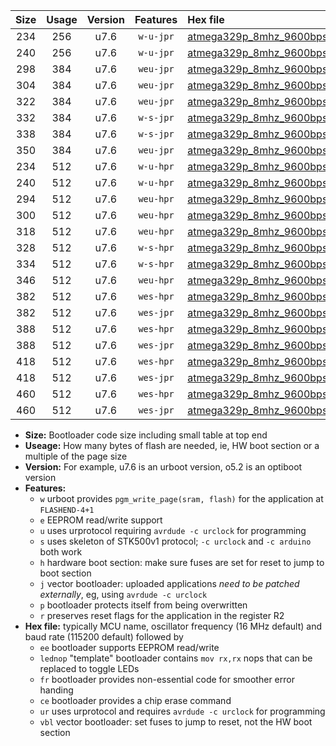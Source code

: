 |Size|Usage|Version|Features|Hex file|
|:-:|:-:|:-:|:-:|:--|
|234|256|u7.6|`w-u-jpr`|[atmega329p_8mhz_9600bps_ur_vbl.hex](https://raw.githubusercontent.com/stefanrueger/urboot/main//atmega329p_8mhz_9600bps_ur_vbl.hex)|
|240|256|u7.6|`w-u-jpr`|[atmega329p_8mhz_9600bps_lednop_ur_vbl.hex](https://raw.githubusercontent.com/stefanrueger/urboot/main//atmega329p_8mhz_9600bps_lednop_ur_vbl.hex)|
|298|384|u7.6|`weu-jpr`|[atmega329p_8mhz_9600bps_ee_ur_vbl.hex](https://raw.githubusercontent.com/stefanrueger/urboot/main//atmega329p_8mhz_9600bps_ee_ur_vbl.hex)|
|304|384|u7.6|`weu-jpr`|[atmega329p_8mhz_9600bps_ee_lednop_ur_vbl.hex](https://raw.githubusercontent.com/stefanrueger/urboot/main//atmega329p_8mhz_9600bps_ee_lednop_ur_vbl.hex)|
|322|384|u7.6|`weu-jpr`|[atmega329p_8mhz_9600bps_ee_lednop_fr_ur_vbl.hex](https://raw.githubusercontent.com/stefanrueger/urboot/main//atmega329p_8mhz_9600bps_ee_lednop_fr_ur_vbl.hex)|
|332|384|u7.6|`w-s-jpr`|[atmega329p_8mhz_9600bps_vbl.hex](https://raw.githubusercontent.com/stefanrueger/urboot/main//atmega329p_8mhz_9600bps_vbl.hex)|
|338|384|u7.6|`w-s-jpr`|[atmega329p_8mhz_9600bps_lednop_vbl.hex](https://raw.githubusercontent.com/stefanrueger/urboot/main//atmega329p_8mhz_9600bps_lednop_vbl.hex)|
|350|384|u7.6|`weu-jpr`|[atmega329p_8mhz_9600bps_ee_lednop_fr_ce_ur_vbl.hex](https://raw.githubusercontent.com/stefanrueger/urboot/main//atmega329p_8mhz_9600bps_ee_lednop_fr_ce_ur_vbl.hex)|
|234|512|u7.6|`w-u-hpr`|[atmega329p_8mhz_9600bps_ur.hex](https://raw.githubusercontent.com/stefanrueger/urboot/main//atmega329p_8mhz_9600bps_ur.hex)|
|240|512|u7.6|`w-u-hpr`|[atmega329p_8mhz_9600bps_lednop_ur.hex](https://raw.githubusercontent.com/stefanrueger/urboot/main//atmega329p_8mhz_9600bps_lednop_ur.hex)|
|294|512|u7.6|`weu-hpr`|[atmega329p_8mhz_9600bps_ee_ur.hex](https://raw.githubusercontent.com/stefanrueger/urboot/main//atmega329p_8mhz_9600bps_ee_ur.hex)|
|300|512|u7.6|`weu-hpr`|[atmega329p_8mhz_9600bps_ee_lednop_ur.hex](https://raw.githubusercontent.com/stefanrueger/urboot/main//atmega329p_8mhz_9600bps_ee_lednop_ur.hex)|
|318|512|u7.6|`weu-hpr`|[atmega329p_8mhz_9600bps_ee_lednop_fr_ur.hex](https://raw.githubusercontent.com/stefanrueger/urboot/main//atmega329p_8mhz_9600bps_ee_lednop_fr_ur.hex)|
|328|512|u7.6|`w-s-hpr`|[atmega329p_8mhz_9600bps.hex](https://raw.githubusercontent.com/stefanrueger/urboot/main//atmega329p_8mhz_9600bps.hex)|
|334|512|u7.6|`w-s-hpr`|[atmega329p_8mhz_9600bps_lednop.hex](https://raw.githubusercontent.com/stefanrueger/urboot/main//atmega329p_8mhz_9600bps_lednop.hex)|
|346|512|u7.6|`weu-hpr`|[atmega329p_8mhz_9600bps_ee_lednop_fr_ce_ur.hex](https://raw.githubusercontent.com/stefanrueger/urboot/main//atmega329p_8mhz_9600bps_ee_lednop_fr_ce_ur.hex)|
|382|512|u7.6|`wes-hpr`|[atmega329p_8mhz_9600bps_ee.hex](https://raw.githubusercontent.com/stefanrueger/urboot/main//atmega329p_8mhz_9600bps_ee.hex)|
|382|512|u7.6|`wes-jpr`|[atmega329p_8mhz_9600bps_ee_vbl.hex](https://raw.githubusercontent.com/stefanrueger/urboot/main//atmega329p_8mhz_9600bps_ee_vbl.hex)|
|388|512|u7.6|`wes-hpr`|[atmega329p_8mhz_9600bps_ee_lednop.hex](https://raw.githubusercontent.com/stefanrueger/urboot/main//atmega329p_8mhz_9600bps_ee_lednop.hex)|
|388|512|u7.6|`wes-jpr`|[atmega329p_8mhz_9600bps_ee_lednop_vbl.hex](https://raw.githubusercontent.com/stefanrueger/urboot/main//atmega329p_8mhz_9600bps_ee_lednop_vbl.hex)|
|418|512|u7.6|`wes-hpr`|[atmega329p_8mhz_9600bps_ee_lednop_fr.hex](https://raw.githubusercontent.com/stefanrueger/urboot/main//atmega329p_8mhz_9600bps_ee_lednop_fr.hex)|
|418|512|u7.6|`wes-jpr`|[atmega329p_8mhz_9600bps_ee_lednop_fr_vbl.hex](https://raw.githubusercontent.com/stefanrueger/urboot/main//atmega329p_8mhz_9600bps_ee_lednop_fr_vbl.hex)|
|460|512|u7.6|`wes-hpr`|[atmega329p_8mhz_9600bps_ee_lednop_fr_ce.hex](https://raw.githubusercontent.com/stefanrueger/urboot/main//atmega329p_8mhz_9600bps_ee_lednop_fr_ce.hex)|
|460|512|u7.6|`wes-jpr`|[atmega329p_8mhz_9600bps_ee_lednop_fr_ce_vbl.hex](https://raw.githubusercontent.com/stefanrueger/urboot/main//atmega329p_8mhz_9600bps_ee_lednop_fr_ce_vbl.hex)|

- **Size:** Bootloader code size including small table at top end
- **Useage:** How many bytes of flash are needed, ie, HW boot section or a multiple of the page size
- **Version:** For example, u7.6 is an urboot version, o5.2 is an optiboot version
- **Features:**
  + `w` urboot provides `pgm_write_page(sram, flash)` for the application at `FLASHEND-4+1`
  + `e` EEPROM read/write support
  + `u` uses urprotocol requiring `avrdude -c urclock` for programming
  + `s` uses skeleton of STK500v1 protocol; `-c urclock` and `-c arduino` both work
  + `h` hardware boot section: make sure fuses are set for reset to jump to boot section
  + `j` vector bootloader: uploaded applications *need to be patched externally*, eg, using `avrdude -c urclock`
  + `p` bootloader protects itself from being overwritten
  + `r` preserves reset flags for the application in the register R2
- **Hex file:** typically MCU name, oscillator frequency (16 MHz default) and baud rate (115200 default) followed by
  + `ee` bootloader supports EEPROM read/write
  + `lednop` "template" bootloader contains `mov rx,rx` nops that can be replaced to toggle LEDs
  + `fr` bootloader provides non-essential code for smoother error handing
  + `ce` bootloader provides a chip erase command
  + `ur` uses urprotocol and requires `avrdude -c urclock` for programming
  + `vbl` vector bootloader: set fuses to jump to reset, not the HW boot section
